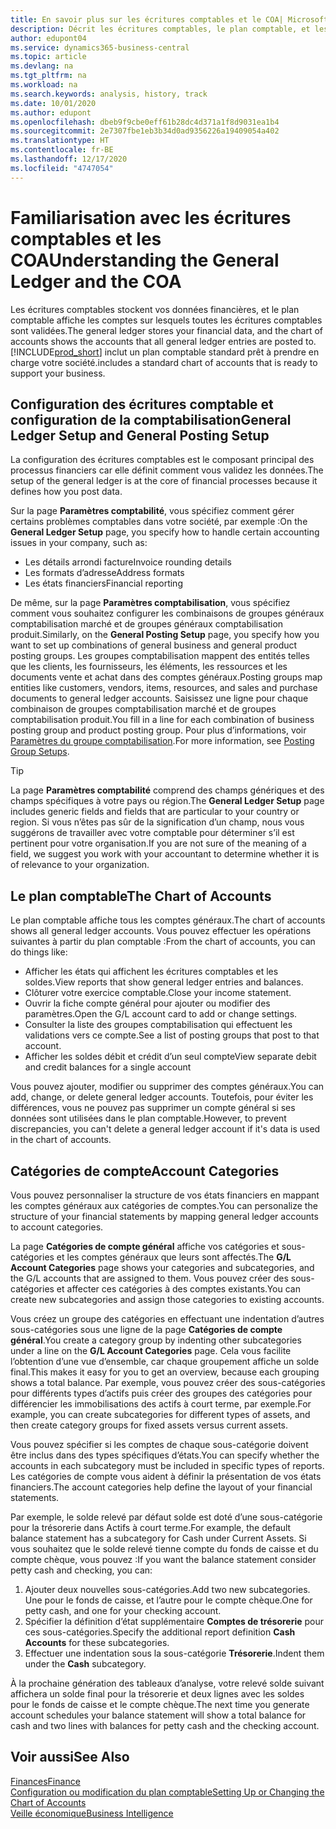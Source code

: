 ```yaml
---
title: En savoir plus sur les écritures comptables et le COA| Microsoft Docs
description: Décrit les écritures comptables, le plan comptable, et les catégories de compte.
author: edupont04
ms.service: dynamics365-business-central
ms.topic: article
ms.devlang: na
ms.tgt_pltfrm: na
ms.workload: na
ms.search.keywords: analysis, history, track
ms.date: 10/01/2020
ms.author: edupont
ms.openlocfilehash: dbeb9f9cbe0eff61b28dc4d371a1f8d9031ea1b4
ms.sourcegitcommit: 2e7307fbe1eb3b34d0ad9356226a19409054a402
ms.translationtype: HT
ms.contentlocale: fr-BE
ms.lasthandoff: 12/17/2020
ms.locfileid: "4747054"
---
```

# <a name="understanding-the-general-ledger-and-the-coa"></a><span data-ttu-id="146ef-103">Familiarisation avec les écritures comptables et les COA</span><span class="sxs-lookup"><span data-stu-id="146ef-103">Understanding the General Ledger and the COA</span></span>

<span data-ttu-id="146ef-104">Les écritures comptables stockent vos données financières, et le plan comptable affiche les comptes sur lesquels toutes les écritures comptables sont validées.</span><span class="sxs-lookup"><span data-stu-id="146ef-104">The general ledger stores your financial data, and the chart of accounts shows the accounts that all general ledger entries are posted to.</span></span> [!INCLUDE[prod_short](includes/prod_short.md)] <span data-ttu-id="146ef-105">inclut un plan comptable standard prêt à prendre en charge votre société.</span><span class="sxs-lookup"><span data-stu-id="146ef-105">includes a standard chart of accounts that is ready to support your business.</span></span>

## <a name="general-ledger-setup-and-general-posting-setup"></a><span data-ttu-id="146ef-106">Configuration des écritures comptable et configuration de la comptabilisation</span><span class="sxs-lookup"><span data-stu-id="146ef-106">General Ledger Setup and General Posting Setup</span></span>

<span data-ttu-id="146ef-107">La configuration des écritures comptables est le composant principal des processus financiers car elle définit comment vous validez les données.</span><span class="sxs-lookup"><span data-stu-id="146ef-107">The setup of the general ledger is at the core of financial processes because it defines how you post data.</span></span>  

<span data-ttu-id="146ef-108">Sur la page **Paramètres comptabilité**, vous spécifiez comment gérer certains problèmes comptables dans votre société, par exemple :</span><span class="sxs-lookup"><span data-stu-id="146ef-108">On the **General Ledger Setup** page, you specify how to handle certain accounting issues in your company, such as:</span></span>  

* <span data-ttu-id="146ef-109">Les détails arrondi facture</span><span class="sxs-lookup"><span data-stu-id="146ef-109">Invoice rounding details</span></span>  
* <span data-ttu-id="146ef-110">Les formats d’adresse</span><span class="sxs-lookup"><span data-stu-id="146ef-110">Address formats</span></span>  
* <span data-ttu-id="146ef-111">Les états financiers</span><span class="sxs-lookup"><span data-stu-id="146ef-111">Financial reporting</span></span>  

<span data-ttu-id="146ef-112">De même, sur la page **Paramètres comptabilisation**, vous spécifiez comment vous souhaitez configurer les combinaisons de groupes généraux comptabilisation marché et de groupes généraux comptabilisation produit.</span><span class="sxs-lookup"><span data-stu-id="146ef-112">Similarly, on the **General Posting Setup** page, you specify how you want to set up combinations of general business and general product posting groups.</span></span> <span data-ttu-id="146ef-113">Les groupes comptabilisation mappent des entités telles que les clients, les fournisseurs, les éléments, les ressources et les documents vente et achat dans des comptes généraux.</span><span class="sxs-lookup"><span data-stu-id="146ef-113">Posting groups map entities like customers, vendors, items, resources, and sales and purchase documents to general ledger accounts.</span></span> <span data-ttu-id="146ef-114">Saisissez une ligne pour chaque combinaison de groupes comptabilisation marché et de groupes comptabilisation produit.</span><span class="sxs-lookup"><span data-stu-id="146ef-114">You fill in a line for each combination of business posting group and product posting group.</span></span> <span data-ttu-id="146ef-115">Pour plus d’informations, voir [Paramètres du groupe comptabilisation](finance-posting-groups.md).</span><span class="sxs-lookup"><span data-stu-id="146ef-115">For more information, see [Posting Group Setups](finance-posting-groups.md).</span></span>  

> [!TIP]
> <span data-ttu-id="146ef-116">La page **Paramètres comptabilité** comprend des champs génériques et des champs spécifiques à votre pays ou région.</span><span class="sxs-lookup"><span data-stu-id="146ef-116">The **General Ledger Setup** page includes generic fields and fields that are particular to your country or region.</span></span> <span data-ttu-id="146ef-117">Si vous n’êtes pas sûr de la signification d’un champ, nous vous suggérons de travailler avec votre comptable pour déterminer s’il est pertinent pour votre organisation.</span><span class="sxs-lookup"><span data-stu-id="146ef-117">If you are not sure of the meaning of a field, we suggest you work with your accountant to determine whether it is of relevance to your organization.</span></span>  

## <a name="the-chart-of-accounts"></a><span data-ttu-id="146ef-118">Le plan comptable</span><span class="sxs-lookup"><span data-stu-id="146ef-118">The Chart of Accounts</span></span>

<span data-ttu-id="146ef-119">Le plan comptable affiche tous les comptes généraux.</span><span class="sxs-lookup"><span data-stu-id="146ef-119">The chart of accounts shows all general ledger accounts.</span></span> <span data-ttu-id="146ef-120">Vous pouvez effectuer les opérations suivantes à partir du plan comptable :</span><span class="sxs-lookup"><span data-stu-id="146ef-120">From the chart of accounts, you can do things like:</span></span>  

* <span data-ttu-id="146ef-121">Afficher les états qui affichent les écritures comptables et les soldes.</span><span class="sxs-lookup"><span data-stu-id="146ef-121">View reports that show general ledger entries and balances.</span></span>  
* <span data-ttu-id="146ef-122">Clôturer votre exercice comptable.</span><span class="sxs-lookup"><span data-stu-id="146ef-122">Close your income statement.</span></span>  
* <span data-ttu-id="146ef-123">Ouvrir la fiche compte général pour ajouter ou modifier des paramètres.</span><span class="sxs-lookup"><span data-stu-id="146ef-123">Open the G/L account card to add or change settings.</span></span>  
* <span data-ttu-id="146ef-124">Consulter la liste des groupes comptabilisation qui effectuent les validations vers ce compte.</span><span class="sxs-lookup"><span data-stu-id="146ef-124">See a list of posting groups that post to that account.</span></span>
* <span data-ttu-id="146ef-125">Afficher les soldes débit et crédit d’un seul compte</span><span class="sxs-lookup"><span data-stu-id="146ef-125">View separate debit and credit balances for a single account</span></span>  

<span data-ttu-id="146ef-126">Vous pouvez ajouter, modifier ou supprimer des comptes généraux.</span><span class="sxs-lookup"><span data-stu-id="146ef-126">You can add, change, or delete general ledger accounts.</span></span> <span data-ttu-id="146ef-127">Toutefois, pour éviter les différences, vous ne pouvez pas supprimer un compte général si ses données sont utilisées dans le plan comptable.</span><span class="sxs-lookup"><span data-stu-id="146ef-127">However, to prevent discrepancies, you can't delete a general ledger account if it's data is used in the chart of accounts.</span></span>  

## <a name="account-categories"></a><span data-ttu-id="146ef-128">Catégories de compte</span><span class="sxs-lookup"><span data-stu-id="146ef-128">Account Categories</span></span>

<span data-ttu-id="146ef-129">Vous pouvez personnaliser la structure de vos états financiers en mappant les comptes généraux aux catégories de comptes.</span><span class="sxs-lookup"><span data-stu-id="146ef-129">You can personalize the structure of your financial statements by mapping general ledger accounts to account categories.</span></span>  

<span data-ttu-id="146ef-130">La page **Catégories de compte général** affiche vos catégories et sous-catégories et les comptes généraux que leurs sont affectés.</span><span class="sxs-lookup"><span data-stu-id="146ef-130">The **G/L Account Categories** page shows your categories and subcategories, and the G/L accounts that are assigned to them.</span></span> <span data-ttu-id="146ef-131">Vous pouvez créer des sous-catégories et affecter ces catégories à des comptes existants.</span><span class="sxs-lookup"><span data-stu-id="146ef-131">You can create new subcategories and assign those categories to existing accounts.</span></span>  

<span data-ttu-id="146ef-132">Vous créez un groupe des catégories en effectuant une indentation d’autres sous-catégories sous une ligne de la page **Catégories de compte général**.</span><span class="sxs-lookup"><span data-stu-id="146ef-132">You create a category group by indenting other subcategories under a line on the **G/L Account Categories** page.</span></span> <span data-ttu-id="146ef-133">Cela vous facilite l’obtention d’une vue d’ensemble, car chaque groupement affiche un solde final.</span><span class="sxs-lookup"><span data-stu-id="146ef-133">This makes it easy for you to get an overview, because each grouping shows a total balance.</span></span> <span data-ttu-id="146ef-134">Par exemple, vous pouvez créer des sous-catégories pour différents types d’actifs puis créer des groupes des catégories pour différencier les immobilisations des actifs à court terme, par exemple.</span><span class="sxs-lookup"><span data-stu-id="146ef-134">For example, you can create subcategories for different types of assets, and then create category groups for fixed assets versus current assets.</span></span>  

<span data-ttu-id="146ef-135">Vous pouvez spécifier si les comptes de chaque sous-catégorie doivent être inclus dans des types spécifiques d’états.</span><span class="sxs-lookup"><span data-stu-id="146ef-135">You can specify whether the accounts in each subcategory must be included in specific types of reports.</span></span> <span data-ttu-id="146ef-136">Les catégories de compte vous aident à définir la présentation de vos états financiers.</span><span class="sxs-lookup"><span data-stu-id="146ef-136">The account categories help define the layout of your financial statements.</span></span>  

<span data-ttu-id="146ef-137">Par exemple, le solde relevé par défaut solde est doté d’une sous-catégorie pour la trésorerie dans Actifs à court terme.</span><span class="sxs-lookup"><span data-stu-id="146ef-137">For example, the default balance statement has a subcategory for Cash under Current Assets.</span></span> <span data-ttu-id="146ef-138">Si vous souhaitez que le solde relevé tienne compte du fonds de caisse et du compte chèque, vous pouvez :</span><span class="sxs-lookup"><span data-stu-id="146ef-138">If you want the balance statement consider petty cash and checking, you can:</span></span>  

1. <span data-ttu-id="146ef-139">Ajouter deux nouvelles sous-catégories.</span><span class="sxs-lookup"><span data-stu-id="146ef-139">Add two new subcategories.</span></span> <span data-ttu-id="146ef-140">Une pour le fonds de caisse, et l’autre pour le compte chèque.</span><span class="sxs-lookup"><span data-stu-id="146ef-140">One for petty cash, and one for your checking account.</span></span>  
2. <span data-ttu-id="146ef-141">Spécifier la définition d’état supplémentaire **Comptes de trésorerie** pour ces sous-catégories.</span><span class="sxs-lookup"><span data-stu-id="146ef-141">Specify the additional report definition **Cash Accounts** for these subcategories.</span></span>  
3. <span data-ttu-id="146ef-142">Effectuer une indentation sous la sous-catégorie **Trésorerie**.</span><span class="sxs-lookup"><span data-stu-id="146ef-142">Indent them under the **Cash** subcategory.</span></span>  

<span data-ttu-id="146ef-143">À la prochaine génération des tableaux d’analyse, votre relevé solde suivant affichera un solde final pour la trésorerie et deux lignes avec les soldes pour le fonds de caisse et le compte chèque.</span><span class="sxs-lookup"><span data-stu-id="146ef-143">The next time you generate account schedules your balance statement will show a total balance for cash and two lines with balances for petty cash and the checking account.</span></span>  

## <a name="see-also"></a><span data-ttu-id="146ef-144">Voir aussi</span><span class="sxs-lookup"><span data-stu-id="146ef-144">See Also</span></span>

[<span data-ttu-id="146ef-145">Finances</span><span class="sxs-lookup"><span data-stu-id="146ef-145">Finance</span></span>](finance.md)  
[<span data-ttu-id="146ef-146">Configuration ou modification du plan comptable</span><span class="sxs-lookup"><span data-stu-id="146ef-146">Setting Up or Changing the Chart of Accounts</span></span>](finance-setup-chart-accounts.md)  
[<span data-ttu-id="146ef-147">Veille économique</span><span class="sxs-lookup"><span data-stu-id="146ef-147">Business Intelligence</span></span>](bi.md)  

